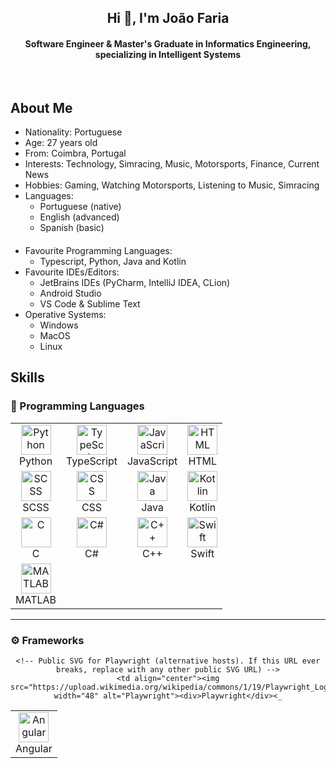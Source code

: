 <h2 align="center">Hi 👋, I'm João Faria</h2>
<h4 align="center">Software Engineer & Master's Graduate in Informatics Engineering, specializing in Intelligent Systems</h4>
<br>

## About Me
- Nationality: Portuguese
- Age: 27 years old
- From: Coimbra, Portugal
- Interests: Technology, Simracing, Music, Motorsports, Finance, Current News  
- Hobbies: Gaming, Watching Motorsports, Listening to Music, Simracing
- Languages:
  - Portuguese (native)
  - English (advanced)
  - Spanish (basic)
####
- Favourite Programming Languages: 
  - Typescript, Python, Java and Kotlin
- Favourite IDEs/Editors: 
  - JetBrains IDEs (PyCharm, IntelliJ IDEA, CLion)
  - Android Studio
  - VS Code & Sublime Text
- Operative Systems:
  - Windows
  - MacOS
  - Linux

## Skills

### 🧠 Programming Languages
<div align="center">

<table style="border-collapse:collapse; border:0;" cellpadding="6" cellspacing="0" align="center">
  <tr>
    <td align="center"><img src="https://skillicons.dev/icons?i=py" width="48" alt="Python"><div>Python</div></td>
    <td align="center"><img src="https://skillicons.dev/icons?i=ts" width="48" alt="TypeScript"><div>TypeScript</div></td>
    <td align="center"><img src="https://skillicons.dev/icons?i=js" width="48" alt="JavaScript"><div>JavaScript</div></td>
    <td align="center"><img src="https://skillicons.dev/icons?i=html" width="48" alt="HTML"><div>HTML</div></td>
  </tr>
  <tr>
    <td align="center"><img src="https://skillicons.dev/icons?i=scss" width="48" alt="SCSS"><div>SCSS</div></td>
    <td align="center"><img src="https://skillicons.dev/icons?i=css" width="48" alt="CSS"><div>CSS</div></td>
    <td align="center"><img src="https://skillicons.dev/icons?i=java" width="48" alt="Java"><div>Java</div></td>
    <td align="center"><img src="https://skillicons.dev/icons?i=kotlin" width="48" alt="Kotlin"><div>Kotlin</div></td>
  </tr>
  <tr>
    <td align="center"><img src="https://skillicons.dev/icons?i=c" width="48" alt="C"><div>C</div></td>
    <td align="center"><img src="https://skillicons.dev/icons?i=cs" width="48" alt="C#"><div>C#</div></td>
    <td align="center"><img src="https://skillicons.dev/icons?i=cpp" width="48" alt="C++"><div>C++</div></td>
    <td align="center"><img src="https://skillicons.dev/icons?i=swift" width="48" alt="Swift"><div>Swift</div></td>
  </tr>
  <tr>
    <td align="center"><img src="https://skillicons.dev/icons?i=matlab" width="48" alt="MATLAB"><div>MATLAB</div></td>
    <td></td><td></td><td></td>
  </tr>
</table>

</div>

---

### ⚙️ Frameworks
<div align="center">

<table style="border-collapse:collapse; border:0;" cellpadding="6" cellspacing="0" align="center">
  <tr>
    <td align="center"><img src="https://skillicons.dev/icons?i=angular" width="48" alt="Angular"><div>Angular</div></td>

    <!-- Public SVG for Playwright (alternative hosts). If this URL ever breaks, replace with any other public SVG URL) -->
    <td align="center"><img src="https://upload.wikimedia.org/wikipedia/commons/1/19/Playwright_Logo.svg" width="48" alt="Playwright"><div>Playwright</div><_
